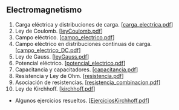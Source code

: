 ## Electromagnetismo
1. Carga eléctrica y distribuciones de carga. [[carga_electrica.pdf](FILES/electromagnetismo/carga_electrica.pdf)]
2. Ley de Coulomb. [[leyCoulomb.pdf](FILES/electromagnetismo/leyCoulomb.pdf)]
3. Campo eléctrico. [[campo_electrico.pdf](FILES/electromagnetismo/campo_electrico.pdf)]
4. Campo eléctrico en distribuciones continuas de carga. [[campo_electrico_DC.pdf](FILES/electromagnetismo/campo_electrico_DC.pdf)]
5. Ley de Gauss. [[leyGauss.pdf](FILES/electromagnetismo/leyGauss.pdf)]
6. Potencial eléctrico. [[potencial_electrico.pdf](FILES/electromagnetismo/potencial_electrico.pdf)]
7. Capacitancia y capacitadores. [[capacitancia.pdf](FILES/electromagnetismo/capacitancia.pdf)]
8. Resistencia y Ley de Ohm. [[resistencia.pdf](FILES/electromagnetismo/resistencia.pdf)]
9. Asociación de resistencias. [[resistencia_combinacion.pdf](FILES/electromagnetismo/resistencia_combinacion.pdf)]
10. Ley de Kirchhoff. [[kirchhoff.pdf](FILES/electromagnetismo/kirchhoff.pdf)]
  - Algunos ejercicios resueltos. [[EjerciciosKirchhoff.pdf](FILES/electromagnetismo/EjerciciosKirchhoff.pdf)]
